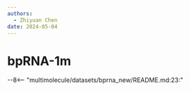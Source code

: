 ```yaml
---
authors:
  - Zhiyuan Chen
date: 2024-05-04
---
```


# bpRNA-1m

--8<-- "multimolecule/datasets/bprna_new/README.md:23:"
